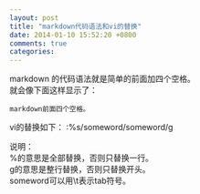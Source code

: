 ```yaml
---
layout: post
title: "markdown代码语法和vi的替换"
date: 2014-01-10 15:52:20 +0800
comments: true
categories: 
---
```

markdown 的代码语法就是简单的前面加四个空格。  
就会像下面这样显示了：

    markdown前面四个空格。

vi的替换如下：
    :%s/someword/someword/g

说明：  
%的意思是全部替换，否则只替换一行。  
g的意思是整行替换，否则只替换开头。  
someword可以用\t表示tab符号。  
